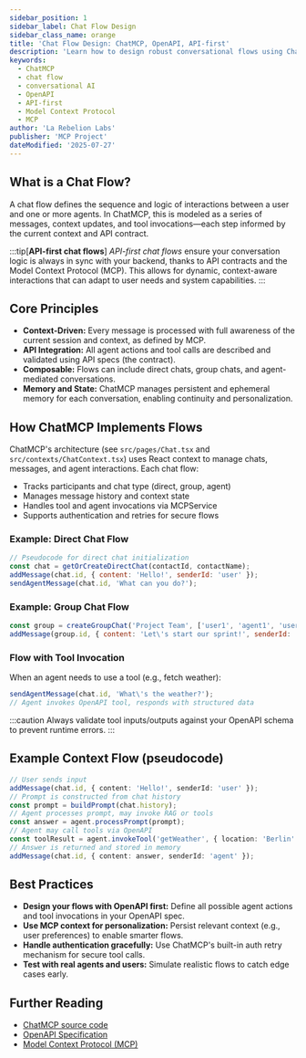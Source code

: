 ```yaml
---
sidebar_position: 1
sidebar_label: Chat Flow Design
sidebar_class_name: orange
title: 'Chat Flow Design: ChatMCP, OpenAPI, API-first'
description: 'Learn how to design robust conversational flows using ChatMCP, leveraging OpenAPI schemas and the Model Context Protocol (MCP) for context-driven, API-first AI chat experiences.'
keywords:
  - ChatMCP
  - chat flow
  - conversational AI
  - OpenAPI
  - API-first
  - Model Context Protocol
  - MCP
author: 'La Rebelion Labs'
publisher: 'MCP Project'
dateModified: '2025-07-27'
---
```


## What is a Chat Flow?
A chat flow defines the sequence and logic of interactions between a user and one or more agents. In ChatMCP, this is modeled as a series of messages, context updates, and tool invocations—each step informed by the current context and API contract.

:::tip[**API-first chat flows**]
*API-first chat flows* ensure your conversation logic is always in sync with your backend, thanks to API contracts and the Model Context Protocol (MCP). This allows for dynamic, context-aware interactions that can adapt to user needs and system capabilities.
:::

## Core Principles
- **Context-Driven:** Every message is processed with full awareness of the current session and context, as defined by MCP.
- **API Integration:** All agent actions and tool calls are described and validated using API specs (the contract).
- **Composable:** Flows can include direct chats, group chats, and agent-mediated conversations.
- **Memory and State:** ChatMCP manages persistent and ephemeral memory for each conversation, enabling continuity and personalization.

## How ChatMCP Implements Flows
ChatMCP's architecture (see `src/pages/Chat.tsx` and `src/contexts/ChatContext.tsx`) uses React context to manage chats, messages, and agent interactions. Each chat flow:
- Tracks participants and chat type (direct, group, agent)
- Manages message history and context state
- Handles tool and agent invocations via MCPService
- Supports authentication and retries for secure flows

### Example: Direct Chat Flow
```js
// Pseudocode for direct chat initialization
const chat = getOrCreateDirectChat(contactId, contactName);
addMessage(chat.id, { content: 'Hello!', senderId: 'user' });
sendAgentMessage(chat.id, 'What can you do?');
```

### Example: Group Chat Flow
```js
const group = createGroupChat('Project Team', ['user1', 'agent1', 'user2']);
addMessage(group.id, { content: 'Let\'s start our sprint!', senderId: 'user1' });
```

### Flow with Tool Invocation
When an agent needs to use a tool (e.g., fetch weather):
```js
sendAgentMessage(chat.id, 'What\'s the weather?');
// Agent invokes OpenAPI tool, responds with structured data
```

:::caution
Always validate tool inputs/outputs against your OpenAPI schema to prevent runtime errors.
:::

## Example Context Flow (pseudocode)
```ts
// User sends input
addMessage(chat.id, { content: 'Hello!', senderId: 'user' });
// Prompt is constructed from chat history
const prompt = buildPrompt(chat.history);
// Agent processes prompt, may invoke RAG or tools
const answer = agent.processPrompt(prompt);
// Agent may call tools via OpenAPI
const toolResult = agent.invokeTool('getWeather', { location: 'Berlin' });
// Answer is returned and stored in memory
addMessage(chat.id, { content: answer, senderId: 'agent' });
```

## Best Practices
- **Design your flows with OpenAPI first:** Define all possible agent actions and tool invocations in your OpenAPI spec.
- **Use MCP context for personalization:** Persist relevant context (e.g., user preferences) to enable smarter flows.
- **Handle authentication gracefully:** Use ChatMCP's built-in auth retry mechanism for secure tool calls.
- **Test with real agents and users:** Simulate realistic flows to catch edge cases early.

## Further Reading
- [ChatMCP source code](https://github.com/la-rebelion/chat-mcp)
- [OpenAPI Specification](https://swagger.io/specification/)
- [Model Context Protocol (MCP)](https://github.com/la-rebelion)
